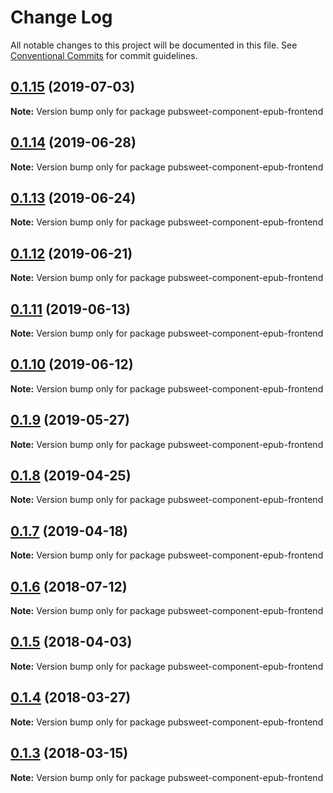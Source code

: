 # Change Log

All notable changes to this project will be documented in this file.
See [Conventional Commits](https://conventionalcommits.org) for commit guidelines.

## [0.1.15](https://gitlab.coko.foundation/pubsweet/pubsweet/compare/pubsweet-component-epub-frontend@0.1.14...pubsweet-component-epub-frontend@0.1.15) (2019-07-03)

**Note:** Version bump only for package pubsweet-component-epub-frontend





## [0.1.14](https://gitlab.coko.foundation/pubsweet/pubsweet/compare/pubsweet-component-epub-frontend@0.1.13...pubsweet-component-epub-frontend@0.1.14) (2019-06-28)

**Note:** Version bump only for package pubsweet-component-epub-frontend





## [0.1.13](https://gitlab.coko.foundation/pubsweet/pubsweet/compare/pubsweet-component-epub-frontend@0.1.12...pubsweet-component-epub-frontend@0.1.13) (2019-06-24)

**Note:** Version bump only for package pubsweet-component-epub-frontend





## [0.1.12](https://gitlab.coko.foundation/pubsweet/pubsweet/compare/pubsweet-component-epub-frontend@0.1.11...pubsweet-component-epub-frontend@0.1.12) (2019-06-21)

**Note:** Version bump only for package pubsweet-component-epub-frontend





## [0.1.11](https://gitlab.coko.foundation/pubsweet/pubsweet/compare/pubsweet-component-epub-frontend@0.1.10...pubsweet-component-epub-frontend@0.1.11) (2019-06-13)

**Note:** Version bump only for package pubsweet-component-epub-frontend





## [0.1.10](https://gitlab.coko.foundation/pubsweet/pubsweet/compare/pubsweet-component-epub-frontend@0.1.9...pubsweet-component-epub-frontend@0.1.10) (2019-06-12)

**Note:** Version bump only for package pubsweet-component-epub-frontend





## [0.1.9](https://gitlab.coko.foundation/pubsweet/pubsweet/compare/pubsweet-component-epub-frontend@0.1.8...pubsweet-component-epub-frontend@0.1.9) (2019-05-27)

**Note:** Version bump only for package pubsweet-component-epub-frontend





## [0.1.8](https://gitlab.coko.foundation/pubsweet/pubsweet/compare/pubsweet-component-epub-frontend@0.1.7...pubsweet-component-epub-frontend@0.1.8) (2019-04-25)

**Note:** Version bump only for package pubsweet-component-epub-frontend





## [0.1.7](https://gitlab.coko.foundation/pubsweet/pubsweet/compare/pubsweet-component-epub-frontend@0.1.6...pubsweet-component-epub-frontend@0.1.7) (2019-04-18)

**Note:** Version bump only for package pubsweet-component-epub-frontend





<a name="0.1.6"></a>
## [0.1.6](https://gitlab.coko.foundation/pubsweet/pubsweet/compare/pubsweet-component-epub-frontend@0.1.5...pubsweet-component-epub-frontend@0.1.6) (2018-07-12)




**Note:** Version bump only for package pubsweet-component-epub-frontend

<a name="0.1.5"></a>
## [0.1.5](https://gitlab.coko.foundation/pubsweet/pubsweet/compare/pubsweet-component-epub-frontend@0.1.4...pubsweet-component-epub-frontend@0.1.5) (2018-04-03)




**Note:** Version bump only for package pubsweet-component-epub-frontend

<a name="0.1.4"></a>
## [0.1.4](https://gitlab.coko.foundation/pubsweet/pubsweet/compare/pubsweet-component-epub-frontend@0.1.3...pubsweet-component-epub-frontend@0.1.4) (2018-03-27)




**Note:** Version bump only for package pubsweet-component-epub-frontend

<a name="0.1.3"></a>
## [0.1.3](https://gitlab.coko.foundation/pubsweet/pubsweet/compare/pubsweet-component-epub-frontend@0.1.2...pubsweet-component-epub-frontend@0.1.3) (2018-03-15)




**Note:** Version bump only for package pubsweet-component-epub-frontend
